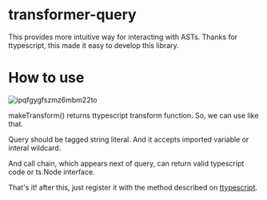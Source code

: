 # transformer-query

This provides more intuitive way for interacting with ASTs.
Thanks for ttypescript, this made it easy to develop this library.

# How to use

![ipqfgygfszmz6mbm22to](https://user-images.githubusercontent.com/51986318/198257371-2654bbb3-bb5f-4cf4-8343-d1d4d13c9578.png)

makeTransform() returns ttypescript transform function. So, we can use like that.

Query should be tagged string literal. And it accepts imported variable or interal wildcard.

And call chain, which appears next of query, can return valid typescript code or ts.Node interface.

That's it! after this, just register it with the method described on [ttypescript](https://github.com/cevek/ttypescript).
